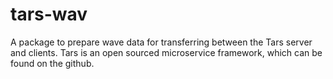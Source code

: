 # tars-wav
A package to prepare wave data for transferring between the Tars server and clients. Tars is an open sourced microservice framework, which can be found on the github.
